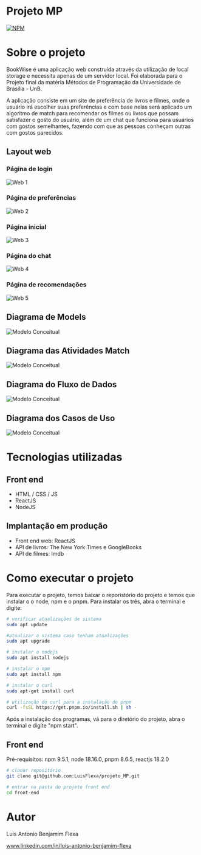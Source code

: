 # Projeto MP 
[![NPM](https://img.shields.io/npm/l/react)](https://github.com/LuisFlexa/projeto_MP/blob/main/LICENSE) 

# Sobre o projeto

BookWise é uma aplicação web construída através da utilização de local storage e necessita apenas de um servidor local. Foi elaborada para o Projeto final da matéria Métodos de Programação da Universidade de Brasília - UnB. 

A aplicação consiste em um site de preferência de livros e filmes, onde o usuário irá escolher suas preferências e com base nelas será aplicado um algoritmo de match para recomendar os filmes ou livros que possam satisfazer o gosto do usuário, além de um chat que funciona para usuários com gostos semelhantes, fazendo com que as pessoas conheçam outras com gostos parecidos.

## Layout web
### Página de login
![Web 1](PaginaDeLogin.png)
### Página de preferências
![Web 2](PaginaDePreferencias.png)
### Página inicial
![Web 3](PaginaInicial.png)
### Página do chat
![Web 4](Chat.png)
### Página de recomendações 
![Web 5](Recomendacoes.png)

## Diagrama de Models
![Modelo Conceitual](DiagramaDasModels.png)

## Diagrama das Atividades Match
![Modelo Conceitual](DiagramaAtividadesMatch.drawio.png)

## Diagrama do Fluxo de Dados
![Modelo Conceitual](DiagramaFluxoDeDados.drawio.png)

## Diagrama dos Casos de Uso
![Modelo Conceitual](DiagramaCasoDeUso.drawio.png)

# Tecnologias utilizadas
## Front end
- HTML / CSS / JS 
- ReactJS
- NodeJS 

## Implantação em produção
- Front end web: ReactJS 
- API de livros: The New York Times e GoogleBooks
- API de filmes: Imdb

# Como executar o projeto
Para executar o projeto, temos baixar o reporistório do projeto e temos que instalar o o node, npm e o pnpm. Para instalar os três, abra o terminal e digite:
```bash
# verificar atualizações de sistema
sudo apt update

#atualizar o sistema caso tenham atualizações
sudo apt upgrade

# instalar o nodejs
sudo apt install nodejs

# instalar o npm
sudo apt install npm

# instalar o curl
sudo apt-get install curl

# utilização do curl para a instalação do pnpm
curl -fsSL https://get.pnpm.io/install.sh | sh -

```

Após a instalação dos programas, vá para o diretório do projeto, abra o terminal e digite "npm start".

## Front end
Pré-requisitos: npm 9.5.1, node 18.16.0, pnpm 8.6.5, reactjs 18.2.0

```bash
# clonar repositório
git clone git@github.com:LuisFlexa/projeto_MP.git

# entrar na pasta do projeto front end
cd front-end

```

# Autor

Luis Antonio Benjamim Flexa

www.linkedin.com/in/luis-antonio-benjamim-flexa
